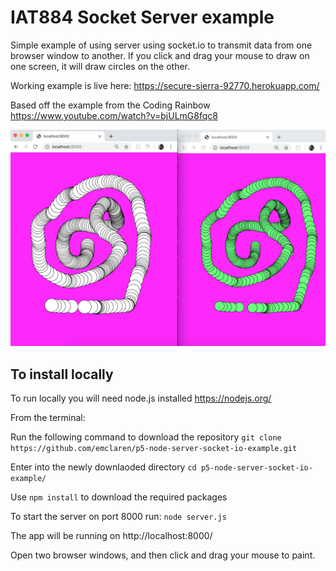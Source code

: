 # IAT884 Socket Server example

Simple example of using server using socket.io to transmit data from one browser window to another. If you click and drag your mouse to draw on one screen, it will draw circles on the other.

Working example is live here: https://secure-sierra-92770.herokuapp.com/

Based off the example from the Coding Rainbow https://www.youtube.com/watch?v=bjULmG8fqc8
 

![Screencapture of two browser windows running application](screencapture.png "Screencapture of two browser windows running application")


## To install locally

To run locally you will need node.js installed https://nodejs.org/

From the terminal:

Run the following command to download the repository
`git clone https://github.com/emclaren/p5-node-server-socket-io-example.git` 

Enter into the newly downlaoded directory
`cd p5-node-server-socket-io-example/`

Use `npm install` to download the required packages

To start the server on port 8000 run:
`node server.js` 

The app will be running on http://localhost:8000/

Open two browser windows, and then click and drag your mouse to paint. 





